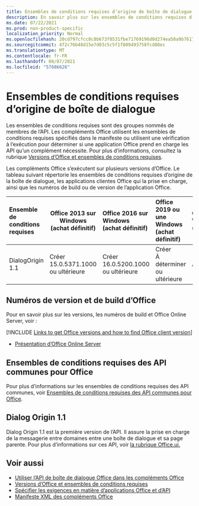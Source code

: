 ```yaml
---
title: Ensembles de conditions requises d’origine de boîte de dialogue
description: En savoir plus sur les ensembles de conditions requises d’origine de la boîte de dialogue.
ms.date: 07/22/2021
ms.prod: non-product-specific
localization_priority: Normal
ms.openlocfilehash: 20cd797cfcc0c8b673f8531fbe71769196d0d274ea58a9b76171c1427c125aba
ms.sourcegitcommit: 4f2c76b48d15e7d03c5c5f1f809493758fcd88ec
ms.translationtype: MT
ms.contentlocale: fr-FR
ms.lasthandoff: 08/07/2021
ms.locfileid: "57086626"
---
```

# <a name="dialog-origin-requirement-sets"></a>Ensembles de conditions requises d’origine de boîte de dialogue

Les ensembles de conditions requises sont des groupes nommés de membres de l’API. Les compléments Office utilisent les ensembles de conditions requises spécifiés dans le manifeste ou utilisent une vérification à l’exécution pour déterminer si une application Office prend en charge les API qu’un complément nécessite. Pour plus d’informations, consultez la rubrique [Versions d’Office et ensembles de conditions requises](../../develop/office-versions-and-requirement-sets.md).

Les compléments Office s’exécutent sur plusieurs versions d’Office. Le tableau suivant répertorie les ensembles de conditions requises d’origine de la boîte de dialogue, les applications clientes Office qui la prise en charge, ainsi que les numéros de build ou de version de l’application Office.

|  Ensemble de conditions requises  | Office 2013 sur Windows<br>(achat définitif) | Office 2016 sur Windows<br>(achat définitif) | Office 2019 ou une Windows<br>(achat définitif) | Office pour Windows<br>(abonnement) |  Office sur iPad<br>(abonnement)  |  Office sur Mac<br>(abonnement)  | Office sur le web  |  Office Online Server  |
|:-----|-----|:-----|:-----|:-----|:-----|:-----|:-----|:-----|
| DialogOrigin 1.1  | Créer<br>15.0.5371.1000<br>ou ultérieure | Créer<br>16.0.5200.1000<br>ou ultérieure | Créer<br>À déterminer<br>ou ultérieure | À déterminer | 2.52 ou ultérieure | 16.52 ou ultérieure | Juillet 2021 | Version 2108<br>(Build 10377.1000)<br>ou ultérieure |

## <a name="office-versions-and-build-numbers"></a>Numéros de version et de build d’Office

Pour en savoir plus sur les versions, les numéros de build et Office Online Server, voir :

[!INCLUDE [Links to get Office versions and how to find Office client version](../../includes/links-get-office-versions-builds.md)]
- [Présentation d’Office Online Server](/officeonlineserver/office-online-server-overview)

## <a name="office-common-api-requirement-sets"></a>Ensembles de conditions requises des API communes pour Office

Pour plus d’informations sur les ensembles de conditions requises des API communes, voir [Ensembles de conditions requises des API communes pour Office](office-add-in-requirement-sets.md).

## <a name="dialog-origin-11"></a>Dialog Origin 1.1

Dialog Origin 1.1 est la première version de l’API. Il assure la prise en charge de la messagerie entre domaines entre une boîte de dialogue et sa page parente. Pour plus d’informations sur ces API, voir [la rubrique Office.ui.](/javascript/api/office/office.ui)

## <a name="see-also"></a>Voir aussi

- [Utiliser l’API de boîte de dialogue Office dans les compléments Office](../../develop/dialog-api-in-office-add-ins.md)
- [Versions d’Office et ensembles de conditions requises](../../develop/office-versions-and-requirement-sets.md)
- [Spécifier les exigences en matière d’applications Office et d’API](../../develop/specify-office-hosts-and-api-requirements.md)
- [Manifeste XML des compléments Office](../../develop/add-in-manifests.md)
